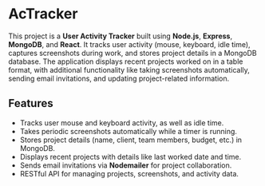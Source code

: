 # AcTracker

This project is a **User Activity Tracker** built using **Node.js**, **Express**, **MongoDB**, and **React**. It tracks user activity (mouse, keyboard, idle time), captures screenshots during work, and stores project details in a MongoDB database.
The application displays recent projects worked on in a table format, with additional functionality like taking screenshots automatically, sending email invitations, and updating project-related information.

## Features
- Tracks user mouse and keyboard activity, as well as idle time.
- Takes periodic screenshots automatically while a timer is running.
- Stores project details (name, client, team members, budget, etc.) in MongoDB.
- Displays recent projects with details like last worked date and time.
- Sends email invitations via **Nodemailer** for project collaboration.
- RESTful API for managing projects, screenshots, and activity data.
